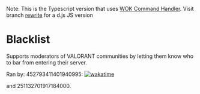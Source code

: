 Note: This is the Typescript version that uses [WOK Command Handler](https://docs.wornoffkeys.com/). Visit branch [rewrite](https://github.com/isaacKenyon/Blacklist/tree/rewrite) for a d.js JS version

# Blacklist
Supports moderators of VALORANT communities by letting them know who to bar from entering their server.

Ran by:
452793411401940995: [![wakatime](https://wakatime.com/badge/user/26b4fdab-e8a8-4f3c-b996-801e991732aa/project/5365cfa9-4ec2-4879-b904-b44a80dd15ef.svg)](https://wakatime.com/badge/user/26b4fdab-e8a8-4f3c-b996-801e991732aa/project/5365cfa9-4ec2-4879-b904-b44a80dd15ef)

and 251132701917184000.
